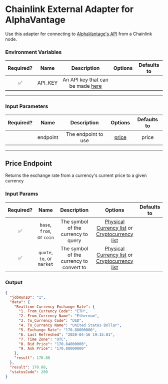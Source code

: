 # Chainlink External Adapter for AlphaVantage

Use this adapter for connecting to [AlphaVantage's API](https://www.alphavantage.co/documentation/) from a Chainlink node.

### Environment Variables

| Required? |  Name   |                                   Description                                    | Options | Defaults to |
| :-------: | :-----: | :------------------------------------------------------------------------------: | :-----: | :---------: |
|    ✅     | API_KEY | An API key that can be made [here](https://www.alphavantage.co/support/#api-key) |         |             |

---

### Input Parameters

| Required? |   Name   |     Description     |         Options          | Defaults to |
| :-------: | :------: | :-----------------: | :----------------------: | :---------: |
|           | endpoint | The endpoint to use | [price](#Price-Endpoint) |    price    |

---

## Price Endpoint

Returns the exchange rate from a currency's current price to a given currency

### Input Params

| Required? |            Name            |               Description                |                                                                          Options                                                                           | Defaults to |
| :-------: | :------------------------: | :--------------------------------------: | :--------------------------------------------------------------------------------------------------------------------------------------------------------: | :---------: |
|    ✅     | `base`, `from`, or `coin`  |   The symbol of the currency to query    | [Physical Currency list](https://www.alphavantage.co/physical_currency_list/) or [Cryptocurrency list](https://www.alphavantage.co/digital_currency_list/) |             |
|    ✅     | `quote`, `to`, or `market` | The symbol of the currency to convert to | [Physical Currency list](https://www.alphavantage.co/physical_currency_list/) or [Cryptocurrency list](https://www.alphavantage.co/digital_currency_list/) |             |

### Output

```json
{
  "jobRunID": "1",
  "data": {
    "Realtime Currency Exchange Rate": {
      "1. From_Currency Code": "ETH",
      "2. From_Currency Name": "Ethereum",
      "3. To_Currency Code": "USD",
      "4. To_Currency Name": "United States Dollar",
      "5. Exchange Rate": "170.88000000",
      "6. Last Refreshed": "2020-04-16 19:15:01",
      "7. Time Zone": "UTC",
      "8. Bid Price": "170.84000000",
      "9. Ask Price": "170.88000000"
    },
    "result": 170.88
  },
  "result": 170.88,
  "statusCode": 200
}
```
